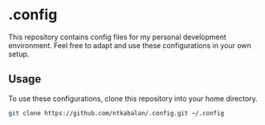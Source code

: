 # .config

This repository contains config files for my personal development environment.
Feel free to adapt and use these configurations in your own setup.

## Usage

To use these configurations, clone this repository into your home directory.

```bash
git clone https://github.com/ntkabalan/.config.git ~/.config
```
